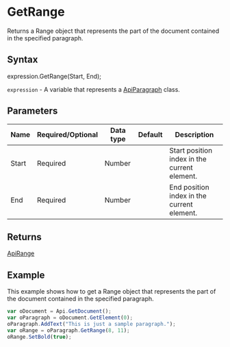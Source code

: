 # GetRange

Returns a Range object that represents the part of the document contained in the specified paragraph.

## Syntax

expression.GetRange(Start, End);

`expression` - A variable that represents a [ApiParagraph](../ApiParagraph.md) class.

## Parameters

| **Name** | **Required/Optional** | **Data type** | **Default** | **Description** |
| ------------- | ------------- | ------------- | ------------- | ------------- |
| Start | Required | Number |  | Start position index in the current element. |
| End | Required | Number |  | End position index in the current element. |

## Returns

[ApiRange](../../ApiRange/ApiRange.md)

## Example

This example shows how to get a Range object that represents the part of the document contained in the specified paragraph.

```javascript
var oDocument = Api.GetDocument();
var oParagraph = oDocument.GetElement(0);
oParagraph.AddText("This is just a sample paragraph.");
var oRange = oParagraph.GetRange(8, 11);
oRange.SetBold(true);
```
